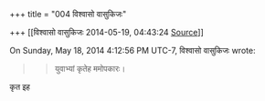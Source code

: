 +++
title = "004 विश्वासो वासुकिजः"

+++
[[विश्वासो वासुकिजः	2014-05-19, 04:43:24 [Source](https://groups.google.com/g/samskrita/c/9jVfhLvPOJI)]]



  
  
On Sunday, May 18, 2014 4:12:56 PM UTC-7, विश्वासो वासुकिजः wrote:

> 
> > युवाभ्यां कृतेह ममोपकारः।  
> > 

  
कृत इह  

